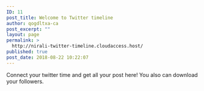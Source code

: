 ```yaml
---
ID: 11
post_title: Welcome to Twitter timeline
author: qogdltxa-ca
post_excerpt: ""
layout: page
permalink: >
  http://nirali-twitter-timeline.cloudaccess.host/
published: true
post_date: 2018-08-22 10:22:07
---
```

Connect your twitter time and get all your post here! You also can download your followers.